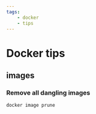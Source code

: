 ```yaml
---
tags:
    - docker
    - tips
---
```


# Docker tips

## images

### Remove all dangling images

```bash
docker image prune
```